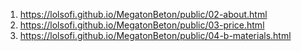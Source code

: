 <!-- https://lolsofi.github.io/MegatonBeton/ --> 
1. <https://lolsofi.github.io/MegatonBeton/public/02-about.html>
1. <https://lolsofi.github.io/MegatonBeton/public/03-price.html>
1. <https://lolsofi.github.io/MegatonBeton/public/04-b-materials.html>